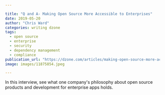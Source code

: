 ```yaml
---

title: "Q and A- Making Open Source More Accessible to Enterprises"
date: 2019-05-20
author: "Chris Ward"
categories: writing dzone
tags: 
  - open source
  - enterprise
  - security
  - dependency management
  - compliance
publication_url: "https://dzone.com/articles/making-open-source-more-accessible-to-enterprises"
image: images/11875854.jpeg

---
```

In this interview, see what one company's philosophy about open source products and development for enterprise apps holds.


